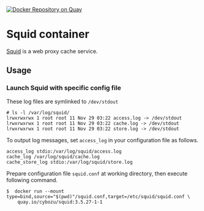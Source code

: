 [![Docker Repository on Quay](https://quay.io/repository/cybozu/squid/status "Docker Repository on Quay")](https://quay.io/repository/cybozu/squid)

# Squid container

[Squid](http://www.squid-cache.org/) is a web proxy cache service.

## Usage

### Launch Squid with specific config file

These log files are symlinked to `/dev/stdout`

```
# ls -l /var/log/squid/
lrwxrwxrwx 1 root root 11 Nov 29 03:22 access.log -> /dev/stdout
lrwxrwxrwx 1 root root 11 Nov 29 03:22 cache.log -> /dev/stdout
lrwxrwxrwx 1 root root 11 Nov 29 03:22 store.log -> /dev/stdout
```

To output log messages, set `access_log` in your configuration file as follows.

```
access_log stdio:/var/log/squid/access.log
cache_log /var/log/squid/cache.log
cache_store_log stdio:/var/log/squid/store.log
```

Prepare configuration file `squid.conf` at working directory, then execute following command.

    $  docker run --mount type=bind,source="$(pwd)"/squid.conf,target=/etc/squid/squid.conf \
        quay.io/cybozu/squid:3.5.27-1-1
